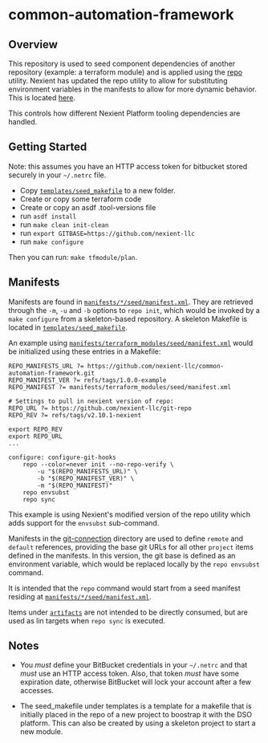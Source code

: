 # common-automation-framework

## Overview

This repository is used to seed component dependencies of another repository (example: a terraform module) and is applied using the [repo](https://gerrit.googlesource.com/git-repo/) utility.  Nexient has updated the repo utility to allow for substituting environment variables in the manifests to allow for more dynamic behavior.  This is located [here](https://github.com/nexient-llc/git-repo).

This controls how different Nexient Platform tooling dependencies are handled.

## Getting Started

Note: this assumes you have an HTTP access token for bitbucket stored securely in your `~/.netrc` file.

* Copy [`templates/seed_makefile`](./templates/seed_makefile) to a new folder.
* Create or copy some terraform code
* Create or copy an asdf .tool-versions file
* run `asdf install`
* run `make clean init-clean`
* run `export GITBASE=https://github.com/nexient-llc`
* run `make configure`

Then you can run: `make tfmodule/plan`.

## Manifests

Manifests are found in [`manifests/*/seed/manifest.xml`](./manifests/*/seed/manifest.xm).  They are retrieved through the `-m`, `-u` and `-b` options to `repo init`, which would be invoked by a `make configure` from a skeleton-based repository.  A skeleton Makefile is located in [`templates/seed_makefile`](./templates/seed_makefile).

An example using [`manifests/terraform_modules/seed/manifest.xml`](./manifests/terraform_modules/seed/manifest.xml) would be initialized using these entries in a Makefile:

```
REPO_MANIFESTS_URL ?= https://github.com/nexient-llc/common-automation-framework.git
REPO_MANIFEST_VER ?= refs/tags/1.0.0-example
REPO_MANIFEST ?= manifests/terraform_modules/seed/manifest.xml

# Settings to pull in nexient version of repo:
REPO_URL ?= https://github.com/nexient-llc/git-repo
REPO_REV ?= refs/tags/v2.10.1-nexient

export REPO_REV
export REPO_URL
...

configure: configure-git-hooks
	repo --color=never init --no-repo-verify \
		-u "$(REPO_MANIFESTS_URL)" \
		-b "$(REPO_MANIFEST_VER)" \
		-m "$(REPO_MANIFEST)"
	repo envsubst
	repo sync
```

This example is using Nexient's modified version of the repo utility which adds support for the `envsubst` sub-command.

Manifests in the [git-connection](./git-connection/) directory are used to define `remote` and `default` references, providing the base git URLs for all other `project` items defined in the manifests.  In this version, the git base is defined as an environment variable, which would be replaced locally by the `repo envsubst` command.

It is intended that the `repo` command would start from a seed manifest residing at [`manifests/*/seed/manifest.xml`](./manifests/manifests/*/seed/manifest.xml).

Items under [`artifacts`](artifacts/) are not intended to be directly consumed, but are used as lin targets when `repo sync` is executed.

## Notes

* You *must* define your BitBucket credentials in your `~/.netrc` and that *must* use an HTTP access token.  Also, that token *must* have some expiration date, otherwise BitBucket will lock your account after a few accesses.

* The seed_makefile under templates is a template for a makefile that is initially placed in the repo of a new project to boostrap it with the DSO platform.  This can also be created by using a skeleton project to start a new module.
